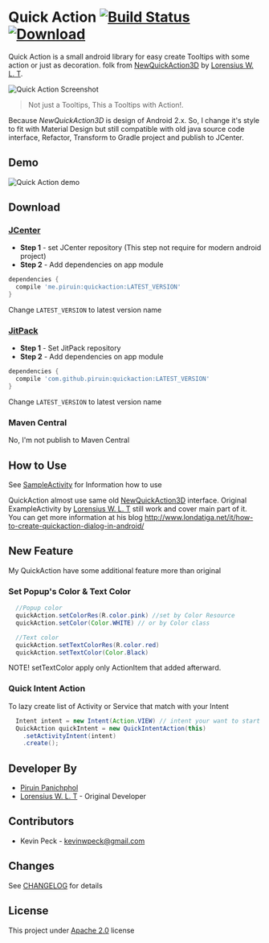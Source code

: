 # Quick Action [![Build Status](https://travis-ci.org/piruin/QuickAction.svg?branch=master)](https://travis-ci.org/piruin/QuickAction) [ ![Download](https://api.bintray.com/packages/blazei/maven/QuickAction/images/download.svg) ](https://bintray.com/blazei/maven/QuickAction/_latestVersion)

Quick Action is a small android library for easy create Tooltips with some action or
just as decoration. folk from [NewQuickAction3D] by [Lorensius W. L. T].

![Quick Action Screenshot][screenshot]

> Not just a Tooltips, This a Tooltips with Action!.

Because *NewQuickAction3D* is design of Android 2.x. So, I change it's style to fit with Material Design
but still compatible with old java source code interface, Refactor, Transform to Gradle project
and publish to JCenter.

## Demo

![Quick Action demo][demo]

## Download

### [JCenter]

- **Step 1** - set JCenter repository (This step not require for modern android project)
- **Step 2** - Add dependencies on app module

```groovy
dependencies {
  compile 'me.piruin:quickaction:LATEST_VERSION'
}
```
Change `LATEST_VERSION` to latest version name

### [JitPack]

- **Step 1** - Set JitPack repository
- **Step 2** - Add dependencies on app module

```groovy
dependencies {
  compile 'com.github.piruin:quickaction:LATEST_VERSION'
}
```
Change `LATEST_VERSION` to latest version name

### Maven Central

No, I'm not publish to Maven Central

## How to Use

See [SampleActivity] for Information how to use

QuickAction almost use same old [NewQuickAction3D] interface. Original ExampleActivity by [Lorensius W. L. T]
still work and cover main part of it.
You can get more information at his blog http://www.londatiga.net/it/how-to-create-quickaction-dialog-in-android/

## New Feature

My QuickAction have some additional feature more than original

### Set Popup's Color & Text Color

```java
  //Popup color
  quickAction.setColorRes(R.color.pink) //set by Color Resource
  quickAction.setColor(Color.WHITE) // or by Color class

  //Text color
  quickAction.setTextColorRes(R.color.red)
  quickAction.setTextColor(Color.Black)
```

NOTE! setTextColor apply only ActionItem that added afterward.

### Quick Intent Action

To lazy create list of Activity or Service that match with your Intent

```java
  Intent intent = new Intent(Action.VIEW) // intent your want to start
  QuickAction quickIntent = new QuickIntentAction(this)
    .setActivityIntent(intent)
    .create();
```

## Developer By

- [Piruin Panichphol]
- [Lorensius W. L. T] - Original Developer

## Contributors

- Kevin Peck - <kevinwpeck@gmail.com>

## Changes

See [CHANGELOG] for details

## License

This project under [Apache 2.0](http://www.apache.org/licenses/LICENSE-2.0) license


[JCenter]: https://bintray.com/bintray/jcenter
[JitPack]: https://jitpack.io/
[CHANGELOG]: https://github.com/piruin/QuickAction/blob/master/CHANGELOG.md
[SampleActivity]: https://github.com/piruin/QuickAction/blob/master/quickaction-sample/src/main/java/me/piruin/quickaction/sample/SampleActivity.java
[NewQuickAction3D]: https://github.com/lorensiuswlt/NewQuickAction3D
[Piruin Panichphol]: https://piruin.me
[Lorensius W. L. T]: http://www.londatiga.net/
[screenshot]: https://github.com/piruin/QuickAction/blob/master/asset/screenshot-small.png "Screenshot"
[demo]: https://github.com/piruin/QuickAction/blob/master/asset/demo.gif "Demo gif"
